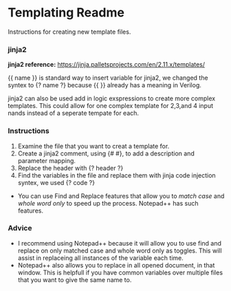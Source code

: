 # Templating Readme #

Instructions for creating new template files.   



### jinja2 ###
**jinja2 reference:** https://jinja.palletsprojects.com/en/2.11.x/templates/

{{ name }} is standard way to insert variable for jinja2, we changed the syntex to {? name ?} because {{ }} already has a meaning in Verilog.

jinja2 can also be used add in logic exspressions to create more complex templates. This could allow for one complex template for 2,3,and 4 input nands instead of a seperate tempate for each.

### Instructions ###    
1. Examine the file that you want to creat a template for.   
2. Create a jinja2 comment, using {# #}, to add a description and parameter mapping.
3. Replace the header with {? header ?}
4. Find the variables in the file and replace them with jinja code injection syntex, we used {? code ?}  
  - You can use Find and Replace features that allow you to *match case* and *whole word only* to speed up the process. Notepad++ has such features.

### Advice ###
- I recommend using Notepad++ because it will allow you to use find and replace on only matched case and whole word only as toggles. This will assist in replaceing all instances of the variable each time.   
- Notepad++ also allows you to replace in all opened document, in that window. This is helpfull if you have common variables over multiple files that you want to give the same name to.
